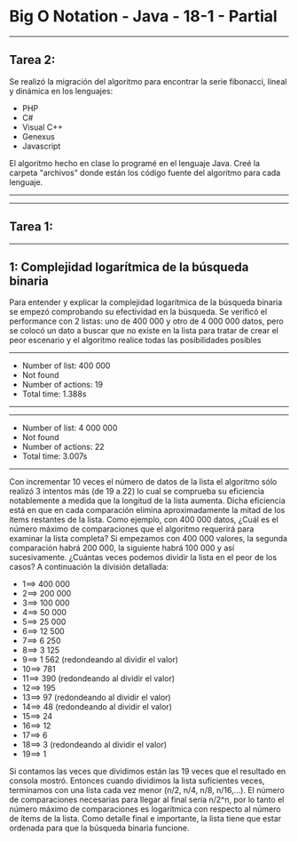# Big O Notation - Java - 18-1 - Partial

----------------------------
Tarea 2:
----------------------------
Se realizó la migración del algoritmo para encontrar la serie fibonacci, lineal y dinámica en los lenguajes:
 - PHP
 - C#
 - Visual C++
 - Genexus
 - Javascript 
 
El algoritmo hecho en clase lo programé en el lenguaje Java.
Creé la carpeta "archivos" donde están los código fuente del algoritmo para cada lenguaje.

-------------------------------------------------------------------------------------------------------------------------------------

----------------------------
Tarea 1:
----------------------------
--------------------------------------------------------
1: Complejidad logarítmica de la búsqueda binaria
--------------------------------------------------------
Para entender y explicar la complejidad logarítmica de la búsqueda binaria se empezó comprobando su efectividad en la búsqueda.
Se verificó el performance con 2 listas: uno de 400 000 y otro de 4 000 000 datos, pero se colocó un dato a buscar que no existe en la lista para tratar de crear el peor escenario y el algoritmo realice todas las posibilidades posibles

------------------------------------------------------------------------
 - Number of list: 400 000
 - Not found
 - Number of actions: 19
 - Total time: 1.388s
------------------------------------------------------------------------

------------------------------------------------------------------------
 - Number of list: 4 000 000
 - Not found
 - Number of actions: 22
 - Total time: 3.007s
------------------------------------------------------------------------

Con incrementar 10 veces el número de datos de la lista el algoritmo sólo realizó 3 intentos más (de 19 a 22) lo cual se comprueba su eficiencia notablemente a medida que la longitud de la lista aumenta. Dicha eficiencia está en que en cada comparación elimina aproximadamente la mitad de los ítems restantes de la lista. Como ejemplo, con 400 000 datos, ¿Cuál es el número máximo de comparaciones que el algoritmo requerirá para examinar la lista completa? Si empezamos con 400 000 valores, la segunda comparación habrá 200 000, la siguiente habrá 100 000 y así sucesivamente. ¿Cuántas veces podemos dividir la lista en el peor de los casos? A continuación la división detallada:

- 1==>	400 000
- 2==>	200 000
- 3==>	100 000
- 4==>	 50 000
- 5==>	 25 000
- 6==>	 12 500
- 7==>	  6 250
- 8==>	  3 125
- 9==>	  1 562 (redondeando al dividir el valor)
- 10==>	   781
- 11==>	  	390 (redondeando al dividir el valor)
- 12==>		  195
- 13==>		   97 (redondeando al dividir el valor)
- 14==>		   48 (redondeando al dividir el valor)
- 15==>		   24
- 16==>		   12
- 17==>		    6
- 18==>		    3 (redondeando al dividir el valor)
- 19==>		    1
  
Si contamos las veces que dividimos están las 19 veces que el resultado en consola mostró. 
Entonces cuando dividimos la lista suficientes veces, terminamos con una lista cada vez menor (n/2, n/4, n/8, n/16,...).
El número de comparaciones necesarias para llegar al final sería n/2^n, por lo tanto el número máximo de comparaciones es logarítmica con respecto al número de ítems de la lista.
Como detalle final e importante, la lista tiene que estar ordenada para que la búsqueda binaria funcione.
